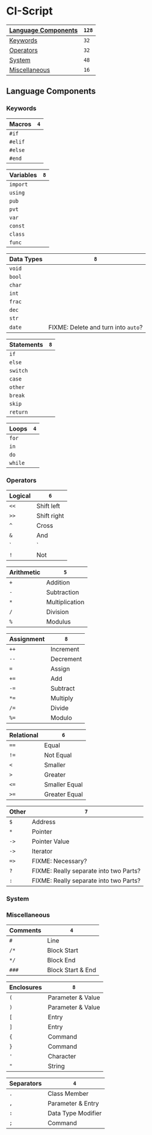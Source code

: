 # CI-Script
[Language Components](#language-components) | `128`
--------------------------------------------|------
[Keywords](#keywords)                       | `32`
[Operators](#operators)                     | `32`
[System](#system)                           | `48`
[Miscellaneous](#miscellaneous)             | `16`



## Language Components
### Keywords
Macros  | `4`
--------|----
`#if`   |
`#elif` |
`#else` |
`#end`  |

Variables | `8`
----------|----
`import`  |
`using`   |
`pub`     |
`pvt`     |
`var`     |
`const`   |
`class`   |
`func`    |

Data Types | `8`
-----------|----
`void`     |
`bool`     |
`char`     |
`int`      |
`frac`     |
`dec`      |
`str`      |
`date`     | FIXME: Delete and turn into `auto`?

Statements | `8`
-----------|----
`if`       |
`else`     |
`switch`   |
`case`     |
`other`    |
`break`    |
`skip`     |
`return`   |

Loops   | `4`
--------|----
`for`   |
`in`    |
`do`    |
`while` |


### Operators
Logical | `6`
--------|------------
`<<`    | Shift left
`>>`    | Shift right
`^`     | Cross
`&`     | And
`|`     | Or
`!`     | Not

Arithmetic | `5`
-----------|---------------
`+`        | Addition
`-`        | Subtraction
`*`        | Multiplication
`/`        | Division
`%`        | Modulus

Assignment | `8`
-----------|----------
`++`       | Increment
`--`       | Decrement
`=`        | Assign
`+=`       | Add
`-=`       | Subtract
`*=`       | Multiply
`/=`       | Divide
`%=`       | Modulo

Relational | `6`
-----------|--------------
`==`       | Equal
`!=`       | Not Equal
`<`        | Smaller
`>`        | Greater
`<=`       | Smaller Equal
`>=`       | Greater Equal

Other | `7`
------|--------------------------------
`$`   | Address
`*`   | Pointer
`->`  | Pointer Value
`->`  | Iterator
`=>`  | FIXME: Necessary?
`?`   | FIXME: Really separate into two Parts?
`:`   | FIXME: Really separate into two Parts?


### System


### Miscellaneous
Comments | `4`
---------|------------------
`#`      | Line
`/*`     | Block Start
`*/`     | Block End
`###`    | Block Start & End

Enclosures | `8`
-----------|------------------
`(`        | Parameter & Value
`)`        | Parameter & Value
`[`        | Entry
`]`        | Entry
`{`        | Command
`}`        | Command
`'`        | Character
`"`        | String

Separators | `4`
-----------|-------------------
`.`        | Class Member
`,`        | Parameter & Entry
`:`        | Data Type Modifier
`;`        | Command
